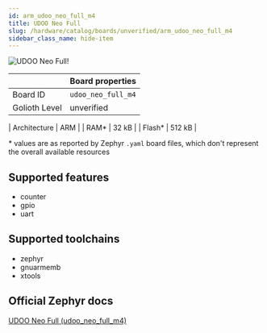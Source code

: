 ```yaml
---
id: arm_udoo_neo_full_m4
title: UDOO Neo Full
slug: /hardware/catalog/boards/unverified/arm_udoo_neo_full_m4
sidebar_class_name: hide-item
---
```


[//]: # (This is an auto-generated file, do not edit! Changes to it will be lost upon re-generation)

![UDOO Neo Full!](/img/boards/arm/udoo_neo_full_m4.jpg "UDOO Neo Full")

|                | Board properties     |
| -------------  | -------------------- |
| Board ID       | `udoo_neo_full_m4` |
| Golioth Level  | unverified       |

| Architecture   | ARM |
| RAM*           | 32 kB |
| Flash*         | 512 kB |

\* values are as reported by Zephyr `.yaml` board files, which don't represent the overall available resources



## Supported features

* counter
* gpio
* uart

## Supported toolchains

* zephyr
* gnuarmemb
* xtools

## Official Zephyr docs

[UDOO Neo Full (udoo_neo_full_m4)](https://docs.zephyrproject.org/latest/boards/arm/udoo_neo_full_m4/doc/index.html)
